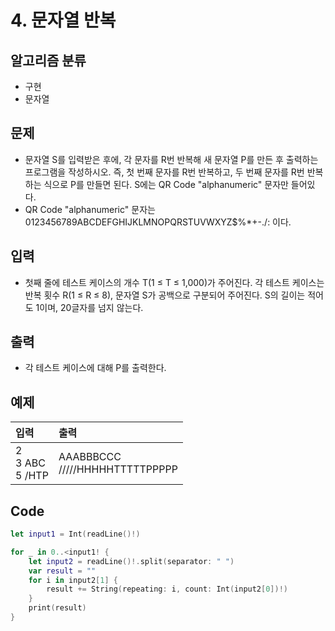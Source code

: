 # 4. 문자열 반복
## 알고리즘 분류
*  구현
*  문자열

## 문제
* 문자열 S를 입력받은 후에, 각 문자를 R번 반복해 새 문자열 P를 만든 후 출력하는 프로그램을 작성하시오. 즉, 첫 번째 문자를 R번 반복하고, 두 번째 문자를 R번 반복하는 식으로 P를 만들면 된다. S에는 QR Code "alphanumeric" 문자만 들어있다.
* QR Code "alphanumeric" 문자는 0123456789ABCDEFGHIJKLMNOPQRSTUVWXYZ\$%*+-./: 이다.

## 입력
* 첫째 줄에 테스트 케이스의 개수 T(1 ≤ T ≤ 1,000)가 주어진다. 각 테스트 케이스는 반복 횟수 R(1 ≤ R ≤ 8), 문자열 S가 공백으로 구분되어 주어진다. S의 길이는 적어도 1이며, 20글자를 넘지 않는다. 

## 출력
* 각 테스트 케이스에 대해 P를 출력한다.

## 예제
|입력|출력|
|:---|:---|
|2<br>3 ABC<br>5 /HTP|AAABBBCCC<br>/////HHHHHTTTTTPPPPP|
 
## Code
```swift
let input1 = Int(readLine()!)

for _ in 0..<input1! {
    let input2 = readLine()!.split(separator: " ")
    var result = ""
    for i in input2[1] {
        result += String(repeating: i, count: Int(input2[0])!)
    }
    print(result)
}
```